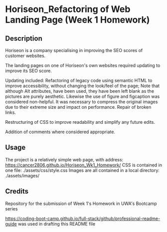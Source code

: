 # Horiseon_Refactoring of Web Landing Page (Week 1 Homework)

## Description
Horiseon is a company specialising in improving the SEO scores of customer websites.

The landing pages on one of Horiseon's own websites required updating to improve its SEO score.

Updating included:
  Refactoring of legacy code using semantic HTML to improve accessibility, without changing the look/feel of the page;
  Note that although Alt attributes, have been used, they have been left blank as the pictures are purely aesthetic.
  Likewise the use of figure and figcaption was considered non-helpful.
  It was necessary to compress the original images due to their extreme size and impact on performance.
  Repair of broken links.
  
  Restructuring of CSS to improve readability and simplify any future edits.
  
  Addition of comments where considered appropriate.

## Usage
The project is a relatively simple web page, with address:  https://cancer2806.github.io/Horiseon_Wk1_Homework/
CSS is contained in one file:  ./assets/css/style.css
Images are all contained in a local directory:  ./assets/images/

## Credits
Repository for the submission of Week 1's Homework in UWA's Bootcamp series

https://coding-boot-camp.github.io/full-stack/github/professional-readme-guide was used in drafting this README file

